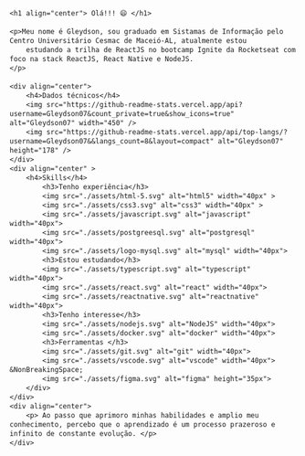     <h1 align="center"> Olá!!! 😄 </h1>
    
    <p>Meu nome é Gleydson, sou graduado em Sistamas de Informação pelo Centro Universitário Cesmac de Maceió-AL, atualmente estou 
        estudando a trilha de ReactJS no bootcamp Ignite da Rocketseat com foco na stack ReactJS, React Native e NodeJS.
    </p>
    
    <div align="center">
        <h4>Dados técnicos</h4>
        <img src="https://github-readme-stats.vercel.app/api?username=Gleydson07&count_private=true&show_icons=true" alt="Gleydson07" width="450" />        
        <img src="https://github-readme-stats.vercel.app/api/top-langs/?username=Gleydson07&&langs_count=8&layout=compact" alt="Gleydson07" height="178" />
    </div>
    <div align="center" >
        <h4>Skills</h4>
            <h3>Tenho experiência</h3>
            <img src="./assets/html-5.svg" alt="html5" width="40px" >
            <img src="./assets/css3.svg" alt="css3" width="40px" >
            <img src="./assets/javascript.svg" alt="javascript" width="40px">
            <img src="./assets/postgreesql.svg" alt="postgresql" width="40px">
            <img src="./assets/logo-mysql.svg" alt="mysql" width="40px">
            <h3>Estou estudando</h3>                
            <img src="./assets/typescript.svg" alt="typescript" width="40px">
            <img src="./assets/react.svg" alt="react" width="40px">
            <img src="./assets/reactnative.svg" alt="reactnative" width="40px">
            <h3>Tenho interesse</h3>
            <img src="./assets/nodejs.svg" alt="NodeJS" width="40px">
            <img src="./assets/docker.svg" alt="docker" width="40px">
            <h3>Ferramentas </h3>
            <img src="./assets/git.svg" alt="git" width="40px">
            <img src="./assets/vscode.svg" alt="vscode" width="40px"> &NonBreakingSpace;
            <img src="./assets/figma.svg" alt="figma" height="35px">
        </div>
    </div>
    <div align="center">
        <p> Ao passo que aprimoro minhas habilidades e amplio meu conhecimento, percebo que o aprendizado é um processo prazeroso e infinito de constante evolução. </p>
    </div>
